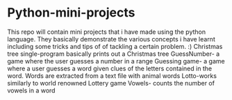 # Python-mini-projects
This repo will contain mini projects that i have made using the python language. They basically demonstrate the various concepts i have learnt including some tricks and tips of of tackling a certain problem. :) 
Christmas tree single-program basically prints out a Christmas tree
GuessNumber- a game where the user guesses a number in a range
Guessing game- a game where a user guesses a word given clues of the letters contained in the word. Words are extracted from a text file with animal words
Lotto-works similarly to world renowned Lottery game
Vowels- counts the number of vowels in a word
